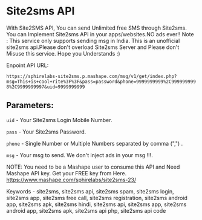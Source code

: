 Site2sms API
============

With Site2SMS API, You can send Unlimited free SMS through Site2sms. You can Implement Site2sms API in your apps/websites.NO ads ever!! Note : This service only supports sending msg in India. This is an unofficial site2sms api.Please don't overload Site2sms Server and Please don't Misuse this service. Hope you Understands :)



Enpoint API URL:

`https://sphirelabs-site2sms.p.mashape.com/msg/v1/get/index.php?msg=This+is+cool+rite%3F%3F&pass=password&phone=9999999999%2C9999999998%2C9999999997&uid=9999999999`

Parameters:
---------------------
`uid` - Your Site2sms Login Mobile Number.

`pass` - Your Site2sms Password.

`phone` - Single Number or Multiple Numbers separated by comma (",") .

`msg` - Your msg to send. We don't inject ads in your msg !!!.

NOTE: You need to be a Mashape user to consume this API and Need Mashape API key. Get your FREE key from Here.
https://www.mashape.com/sphirelabs/site2sms-23/


Keywords -  site2sms, site2sms api, site2sms spam, site2sms login, site2sms app, site2sms free call, site2sms registration, site2sms android app, site2sms apk, site2sms hindi,  site2sms api, site2sms app, site2sms android app, site2sms apk, site2sms api php, site2sms api code
